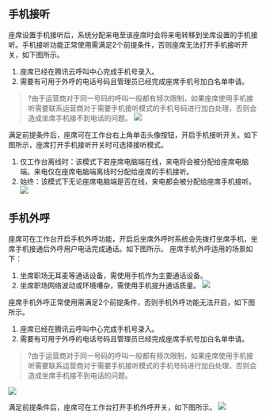 ## 手机接听
座席设置手机接听后，系统分配来电至该座席时会将来电转移到坐席设置的手机接听。手机接听功能正常使用需满足2个前提条件，否则座席无法打开手机接听开关，如下图所示。
1. 座席已经在腾讯云呼叫中心完成手机号录入。
2. 需要有可用于外呼的电话号码且管理员已经完成座席手机号加白名单申请。

>?由于运营商对于同一号码的呼叫一般都有频次限制，如果座席使用手机接听需要联系运营商对于需要手机接听模式的手机号码进行加白处理，否则会造成坐席手机接不到电话的问题。
![](https://qcloudimg.tencent-cloud.cn/raw/993a9cf351357a544de4dd226eeb4135.png)

满足前提条件后，座席可在工作台右上角单击头像按钮，开启手机接听开关。如下图所示，座席打开手机接听开关时可选择接听模式。
1. 仅工作台离线时：该模式下若座席电脑端在线，来电将会被分配给座席电脑端。来电仅在座席电脑端离线时分配给座席的手机接听。
2.  始终：该模式下无论座席电脑端是否在线，来电都会被分配给座席手机接听。
![](https://qcloudimg.tencent-cloud.cn/raw/56d3bd82f6dd455c461060f8c0fedb98.png)

## 手机外呼
座席可在工作台开启手机外呼功能，开启后坐席外呼时系统会先拨打坐席手机，坐席手机接通后外呼用户电话完成通话。如下图所示。
座席手机外呼适用的场景如下：
1. 坐席职场无耳麦等通话设备，需使用手机作为主要通话设备。
2. 坐席职场网络波动或环境嘈杂，需使用手机提升通话质量。
![](https://qcloudimg.tencent-cloud.cn/raw/05046e7e44c3de92806262eb8d49f01d.png)

座席手机外呼正常使用需满足2个前提条件，否则手机外呼功能无法开启，如下图所示。
1.  座席已经在腾讯云呼叫中心完成手机号录入。
2.  需要有可用于外呼的电话号码且管理员已经完成座席手机号加白名单申请。
>?由于运营商对于同一号码的呼叫一般都有频次限制，如果座席使用手机接听需要联系运营商对于需要手机接听模式的手机号码进行加白处理，否则会造成坐席手机接不到电话的问题。

![](https://qcloudimg.tencent-cloud.cn/raw/25529b59fd8fa1dd41f5123cfdf6bb18.png)

满足前提条件后，座席可在工作台打开手机外呼开关，如下图所示。
![](https://qcloudimg.tencent-cloud.cn/raw/8f43d9a3615c845e29764c575b48913e.png)